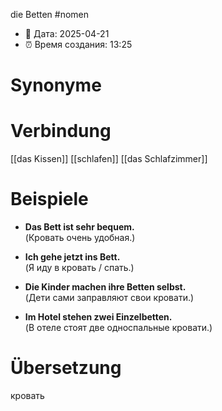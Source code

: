die Betten
#nomen
- 📍 Дата: 2025-04-21
- ⏰ Время создания: 13:25
# Synonyme

# Verbindung 
[[das Kissen]]
[[schlafen]]
[[das Schlafzimmer]]
# Beispiele
- **Das Bett ist sehr bequem.**  
    (Кровать очень удобная.)
    
- **Ich gehe jetzt ins Bett.**  
    (Я иду в кровать / спать.)
    
- **Die Kinder machen ihre Betten selbst.**  
    (Дети сами заправляют свои кровати.)
    
- **Im Hotel stehen zwei Einzelbetten.**  
    (В отеле стоят две односпальные кровати.)
# Übersetzung
кровать